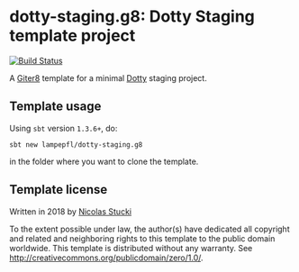 dotty-staging.g8: Dotty Staging template project
=================
[![Build Status](https://travis-ci.org/lampepfl/dotty-staging.g8.svg?branch=master)](https://travis-ci.org/lampepfl/dotty-staging.g8)

A [Giter8][g8] template for a minimal [Dotty] staging project.

Template usage
--------------
Using `sbt` version `1.3.6+`, do:
```
sbt new lampepfl/dotty-staging.g8
```
in the folder where you want to clone the template.

Template license
----------------
Written in 2018 by [Nicolas Stucki]

To the extent possible under law, the author(s) have dedicated all copyright and related
and neighboring rights to this template to the public domain worldwide.
This template is distributed without any warranty. See <http://creativecommons.org/publicdomain/zero/1.0/>.

[g8]: http://www.foundweekends.org/giter8/
[Dotty]: http://dotty.epfl.ch/
[Nicolas Stucki]: https://github.com/nicolasstucki
